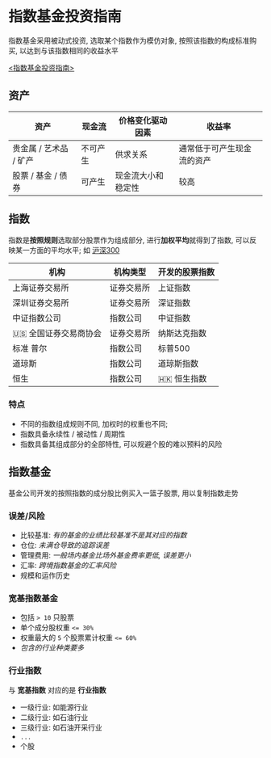 # 指数基金投资指南
指数基金采用被动式投资, 选取某个指数作为模仿对象, 按照该指数的构成标准购买, 以达到与该指数相同的收益水平

[<指数基金投资指南>](https://pan.baidu.com/s/1DJj4OHT8ibHrAnLLVbY0Rg)

## 资产

资产 | 现金流 | 价格变化驱动因素 | 收益率
--- |--- |--- |---
贵金属 / 艺术品 / 矿产 | 不可产生 | 供求关系 | 通常低于可产生现金流的资产
股票 / 基金 / 债券 | 可产生 | 现金流大小和稳定性 | 较高

## 指数
指数是**按照规则**选取部分股票作为组成部分, 进行**加权平均**就得到了指数, 可以反映某一方面的平均水平; 如 [沪深300](http://www.csindex.com.cn/zh-CN/indices/index-detail/000300)

机构 | 机构类型 | 开发的股票指数
--- |--- |---
上海证券交易所 | 证券交易所 | 上证指数
深圳证券交易所 | 证券交易所 | 深证指数
中证指数公司 | 指数公司 | 中证指数
🇺🇸 全国证券交易商协会 | 证券交易所 | 纳斯达克指数
标准 普尔 | 指数公司 | 标普500
道琼斯 | 指数公司 | 道琼斯指数
恒生 | 指数公司 | 🇭🇰 恒生指数

### 特点

- 不同的指数组成规则不同, 加权时的权重也不同;
- 指数具备永续性 / 被动性 / 周期性
- 指数具备其组成部分的全部特性, 可以规避个股的难以预料的风险

## 指数基金
基金公司开发的按照指数的成分股比例买入一篮子股票, 用以复制指数走势

### 误差/风险

- 比较基准: *有的基金的业绩比较基准不是其对应的指数*
- 仓位: *未满仓导致的追踪误差*
- 管理费用: *一般场内基金比场外基金费率更低, 误差更小*
- 汇率: *跨境指数基金的汇率风险*
- 规模和运作历史

### 宽基指数基金

- 包括 `> 10` 只股票
- 单个成分股权重 `<= 30%`
- 权重最大的 `5` 个股票累计权重 `<= 60%`
- *包含的行业种类要多*


### 行业指数

与 **宽基指数** 对应的是 **行业指数**

- 一级行业: 如能源行业
- 二级行业: 如石油行业
- 三级行业: 如石油开采行业
- `...`
- 个股

